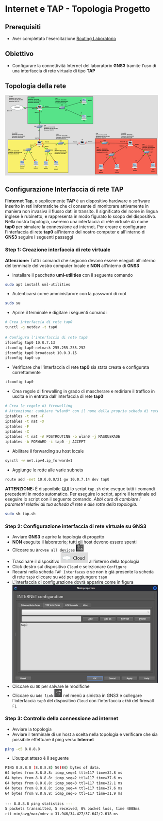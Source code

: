 # Internet e TAP - Topologia Progetto

## Prerequisiti
- Aver completato l'esercitazione [Routing Laboratorio](https://github.com/fpacenza/Fondamenti-di-Reti-e-Sicurezza-Informatica/tree/main/Routing)

## Obiettivo
- Configurare la connettività Internet del laboratorio **GNS3** tramite l'uso di una interfaccia di rete virtuale di tipo **TAP**

## Topologia della rete
![alt text](https://github.com/fpacenza/Fondamenti-di-Reti-e-Sicurezza-Informatica/blob/main/Routing/project_topology_gns3.png?raw=true)


## Configurazione Interfaccia di rete TAP
l'**Internet Tap**, o seplicemente **TAP** è un dispositivo hardware o software inserito in reti informatiche che ci consente di monitorare attivamente in maniera non invasiva il flusso dati in transito. Il significato del nome in lingua inglese è rubinetto, e rappresenta in modo figurato lo scopo del dispositivo.
Nella nostra topologia, useremo una interfaccia di rete virtuale da nome **tap0** per simulare la connessione ad internet. Per creare e configurare l'interfaccia di rete **tap0** all'interno del nostro computer e all'interno di **GNS3** seguire i seguenti passaggi

### Step 1: Creazione interfaccia di rete virtuale
**Attenzione:** Tutti i comandi che seguono devono essere eseguiti all'interno del terminale del vostro computer locale e **NON** all'interno di **GNS3**

- Installare il pacchetto **uml-utilities** con il seguente comando
```bash
sudo apt install uml-utilities
```

- Autenticarsi come amministarore con la password di root
```bash
sudo su
```

- Aprire il terminale e digitare i seguenti comandi
```bash
# Crea interfaccia di rete tap0
tunctl -g netdev -t tap0

# Configura l'interfaccia di rete tap0
ifconfig tap0 10.0.7.13
ifconfig tap0 netmask 255.255.255.252
ifconfig tap0 broadcast 10.0.3.15
ifconfig tap0 up
```

- Verificare che l'interfaccia di rete **tap0** sia stata creata e configurata correttamente
```bash
ifconfig tap0
```

- Crea regole di firewalling in grado di mascherare e rediriare il traffico in uscita e in entrata dall'interfaccia di rete **tap0**
```bash
# Crea le regole di firewalling
# Attenzione: cambiare *wlan0* con il nome della propria scheda di rete attualmente connessa alla rete internet
iptables -t nat -F
iptables -t nat -X
iptables -F
iptables -X
iptables -t nat -A POSTROUTING -o wlan0 -j MASQUERADE
iptables -A FORWARD -i tap0 -j ACCEPT
```

- Abilitare il forwarding su host locale 
```bash
sysctl -w net.ipv4.ip_forward=1
```

- Aggiunge le rotte alle varie subnets
```bash
route add -net 10.0.0.0/21 gw 10.0.7.14 dev tap0
```

**ATTENZIONE:** È disponibile [QUI](https://github.com/fpacenza/Fondamenti-di-Reti-e-Sicurezza-Informatica/blob/main/Internet%20e%20TAP/tap.sh?raw=true) lo script ``tap.sh`` che esegue tutti i comandi precedenti in modo automatico. Per eseguire lo script, aprire il terminale ed eseguire lo script con il seguente comando.
*Abbi cura di cambiare i parametri relativi all tua scheda di rete e alle rotte della topologia.*
```bash
sudo sh tap.sh
```

### Step 2: Configurazione interfaccia di rete virtuale su GNS3
- Avviare **GNS3** e aprire la topologia di progetto
- **NON** eseguite il laboratorio; tutti gli host devono essere spenti
- Cliccare su `Browse all devices` <img src="https://github.com/fpacenza/Fondamenti-di-Reti-e-Sicurezza-Informatica/blob/main/Routing/browse_all_devices.png?raw=true" width="25">
- Trascinare il dispositivo <img src="https://github.com/fpacenza/Fondamenti-di-Reti-e-Sicurezza-Informatica/blob/main/Internet%20e%20TAP/cloud.png?raw=true"> all'interno della topologia
- Click destro sul dispositivo `Cloud` e selezionare `Configure`
- Recarsi nella scheda `TAP Interfaces` e se non è già presente la scheda di rete `tap0` cliccare su `Add` per aggiungere `tap0`
- L'interfaccia di configurazione dovrà apparire come in figura
![alt text](https://github.com/fpacenza/Fondamenti-di-Reti-e-Sicurezza-Informatica/blob/main/Internet%20e%20TAP/cloud_configuration.png?raw=true)
- Cliccare su `OK` per salvare le modifiche
- Cliccare su `Add link` <img src="https://github.com/fpacenza/Fondamenti-di-Reti-e-Sicurezza-Informatica/blob/main/Routing/link.png?raw=true" width="25"> nel menù a sinistra in GNS3 e collegare l'interfaccia `tap0` del dispositivo `Cloud` con l'interfaccia `eth0` del firewall `F1`

### Step 3: Controllo della connessione ad internet
- Avviare la topologia
- Avviare il terminale di un host a scelta nella topologia e verificare che sia possibile effettuare il ping verso **Internet**
```bash
ping -c5 8.8.8.8
```
- L'output atteso è il seguente
```bash
PING 8.8.8.8 (8.8.8.8) 56(84) bytes of data.
64 bytes from 8.8.8.8: icmp_seq=1 ttl=117 time=32.8 ms
64 bytes from 8.8.8.8: icmp_seq=2 ttl=117 time=37.6 ms
64 bytes from 8.8.8.8: icmp_seq=3 ttl=117 time=32.1 ms
64 bytes from 8.8.8.8: icmp_seq=4 ttl=117 time=37.6 ms
64 bytes from 8.8.8.8: icmp_seq=5 ttl=117 time=31.9 ms

--- 8.8.8.8 ping statistics ---
5 packets transmitted, 5 received, 0% packet loss, time 4008ms
rtt min/avg/max/mdev = 31.946/34.427/37.642/2.618 ms                                                
```